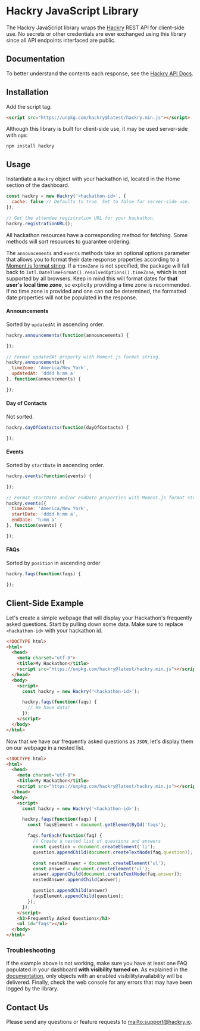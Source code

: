 # Hackry JavaScript Library

The Hackry JavaScript library wraps the [Hackry](https://hackry.io) REST API
for client-side use. No secrets or other credentials are ever exchanged using
this library since all API endpoints interfaced are public.

## Documentation

To better understand the contents each response, see the
[Hackry API Docs](https://hackry.io/docs).

## Installation

Add the script tag:
```html
<script src="https://unpkg.com/hackry@latest/hackry.min.js"></script>
```

Although this library is built for client-side use, it may be used server-side
with `npm`:
```
npm install hackry
```

## Usage

Instantiate a `Hackry` object with your hackathon id, located in the Home
section of the dashboard.
```js
const hackry = new Hackry('<hackathon-id>', {
  cache: false // Defaults to true. Set to false for server-side use.
});

// Get the attendee registration URL for your hackathon.
hackry.registrationURL();
```
All hackathon resources have a corresponding method for fetching. Some methods
will sort resources to guarantee ordering.

The `announcements` and `events` methods take an optional options parameter that
allows you to format their date response properties according to a
[Moment.js format string](https://momentjs.com/docs/#/displaying/format/). If a
`timeZone` is not specified, the package will fall back to
`Intl.DateTimeFormat().resolvedOptions().timeZone`, which is not supported by
all browsers. Keep in mind this will format dates for **that user's local time
zone**, so explicity providing a time zone is recommended. If no time zone is
provided and one can not be determined, the formatted date properties will not
be populated in the response.

#### Announcements
Sorted by `updatedAt` in ascending order.
```js
hackry.announcements(function(announcements) {

});

// Format updatedAt property with Moment.js format string.
hackry.announcements({
  timeZone: 'America/New_York',
  updatedAt: 'dddd h:mm a'
}, function(announcements) {

});
```

#### Day of Contacts
Not sorted.
```js
hackry.dayOfContacts(function(dayOfContacts) {

});
```

#### Events
Sorted by `startDate` in ascending order.
```js
hackry.events(function(events) {

});

// Format startDate and/or endDate properties with Moment.js format strings.
hackry.events({
  timeZone: 'America/New_York',
  startDate: 'dddd h:mm a',
  endDate: 'h:mm a'
}, function(events) {

});
```

#### FAQs
Sorted by `position` in ascending order
```js
hackry.faqs(function(faqs) {

});
```

## Client-Side Example

Let's create a simple webpage that will display your Hackathon's frequently
asked questions. Start by pulling down some data. Make sure to replace
`<hackathon-id>` with your hackathon id.

```html
<!DOCTYPE html>
<html>
  <head>
    <meta charset="utf-8">
    <title>My Hackathon</title>
    <script src="https://unpkg.com/hackry@latest/hackry.min.js"></script>
  </head>
  <body>
    <script>
      const hackry = new Hackry('<hackathon-id>');

      hackry.faqs(function(faqs) {
        // We have data!
      });
    </script>
  </body>
</html>
```

Now that we have our frequently asked questions as `JSON`, let's display them on our
webpage in a nested list.

```html
<!DOCTYPE html>
<html>
  <head>
    <meta charset="utf-8">
    <title>My Hackathon</title>
    <script src="https://unpkg.com/hackry@latest/hackry.min.js"></script>
  </head>
  <body>
    <script>
      const hackry = new Hackry('<hackathon-id>');

      hackry.faqs(function(faqs) {
        const faqsElement = document.getElementById('faqs');

        faqs.forEach(function(faq) {
          // Create a nested list of questions and answers
          const question = document.createElement('li');
          question.appendChild(document.createTextNode(faq.question));

          const nestedAnswer = document.createElement('ul');
          const answer = document.createElement('ul');
          answer.appendChild(document.createTextNode(faq.answer));
          nestedAnswer.appendChild(answer);

          question.appendChild(answer)
          faqsElement.appendChild(question);
        });
      });
    </script>
    <h3>Frequently Asked Questions</h3>
    <ul id="faqs"></ul>
  </body>
</html>
```

### Troubleshooting

If the example above is not working, make sure you have at least one FAQ
populated in your dashboard __with visibility turned on__. As explained in the
[documentation](https://hackry.io/docs), only objects with an enabled
visibility/availability will be delivered. Finally, check the web console for
any errors that may have been logged by the library.

## Contact Us

Please send any questions or feature requests to <mailto:support@hackry.io>.
